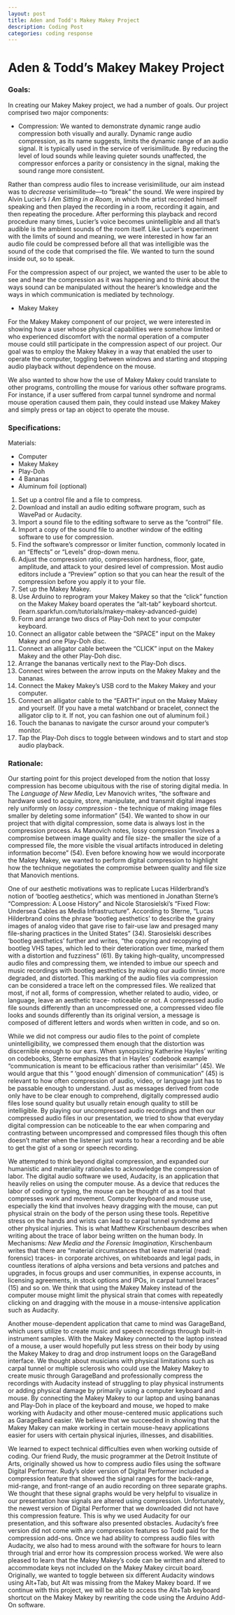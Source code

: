 ```yaml
---
layout: post
title: Aden and Todd's Makey Makey Project
description: Coding Post
categories: coding response
---
```

# Aden & Todd’s Makey Makey Project
### Goals:
In creating our Makey Makey project, we had a number of goals. Our project comprised two major components:
- Compression:
We wanted to demonstrate dynamic range audio compression both visually and aurally. Dynamic range audio compression, as its name suggests, limits the dynamic range of an audio signal. It is typically used in the service of verisimilitude. By reducing the level of loud sounds while leaving quieter sounds unaffected, the compressor enforces a parity or consistency in the signal, making the sound range more consistent.
 
Rather than compress audio files to increase verisimilitude, our aim instead was to *decrease* verisimilitude—to “break” the sound. We were inspired by Alvin Lucier’s *I Am Sitting in a Room*, in which the artist recorded himself speaking and then played the recording in a room, recording it again, and then repeating the procedure. After performing this playback and record procedure many times, Lucier’s voice becomes unintelligible and all that’s audible is the ambient sounds of the room itself. Like Lucier’s experiment with the limits of sound and meaning, we were interested in how far an audio file could be compressed before all that was intelligible was the sound of the code that comprised the file. We wanted to turn the sound inside out, so to speak.
 
For the compression aspect of our project, we wanted the user to be able to see and hear the compression as it was happening and to think about the ways sound can be manipulated without the hearer’s knowledge and the ways in which communication is mediated by technology.
 
- Makey Makey

For the Makey Makey component of our project, we were interested in showing how a user whose physical capabilities were somehow limited or who experienced discomfort with the normal operation of a computer mouse could still participate in the compression aspect of our project. Our goal was to employ the Makey Makey in a way that enabled the user to operate the computer, toggling between windows and starting and stopping audio playback without dependence on the mouse.
 
We also wanted to show how the use of Makey Makey could translate to other programs, controlling the mouse for various other software programs. For instance, if a user suffered from carpal tunnel syndrome and normal mouse operation caused them pain, they could instead use Makey Makey and simply press or tap an object to operate the mouse.
 
### Specifications:
Materials:
- Computer
- Makey Makey
- Play-Doh
- 4 Bananas
- Aluminum foil (optional)
 
1. Set up a control file and a file to compress.
  1. Download and install an audio editing software program, such as WavePad or Audacity.
  2. Import a sound file to the editing software to serve as the “control” file.
  3. Import a copy of the sound file to another window of the editing software to use for compression.
  4. Find the software’s compressor or limiter function, commonly located in an “Effects” or “Levels” drop-down menu.
  5. Adjust the compression ratio, compression hardness, floor, gate, amplitude, and attack to your desired level of compression. Most audio editors include a “Preview” option so that you can hear the result of the compression before you apply it to your file.
2. Set up the Makey Makey.
  1. Use Arduino to reprogram your Makey Makey so that the “click” function on the Makey Makey board operates the “alt-tab” keyboard shortcut. (learn.sparkfun.com/tutorials/makey-makey-advanced-guide) 
2. Form and arrange two discs of Play-Doh next to your computer keyboard.   
3. Connect an alligator cable between the “SPACE” input on the Makey Makey and one Play-Doh disc.
  4. Connect an alligator cable between the “CLICK” input on the Makey Makey and the other Play-Doh disc.
  5. Arrange the bananas vertically next to the Play-Doh discs.
  6. Connect wires between the arrow inputs on the Makey Makey and the bananas.
  7. Connect the Makey Makey’s USB cord to the Makey Makey and your computer.
  8. Connect an alligator cable to the “EARTH” input on the Makey Makey and yourself. (If you have a metal watchband or bracelet, connect the alligator clip to it. If not, you can fashion one out of aluminum foil.)
  9. Touch the bananas to navigate the cursor around your computer’s monitor.
  10. Tap the Play-Doh discs to toggle between windows and to start and stop audio playback.
 
 
### Rationale:

Our starting point for this project developed from the notion that lossy compression has become ubiquitous with the rise of storing digital media. In The *Language of New Media*, Lev Manovich writes, “the software and hardware used to acquire, store, manipulate, and transmit digital images rely uniformly on *lossy compression* - the technique of making image files smaller by deleting some information” (54). We wanted to show in our project that with digital compression, some data is always lost in the compression process. As Manovich notes, lossy compression “involves a compromise between image quality and file size- the smaller the size of a compressed file, the more visible the visual artifacts introduced in deleting information become” (54). Even before knowing how we would incorporate the Makey Makey, we wanted to perform digital compression to highlight how the technique negotiates the compromise between quality and file size that Manovich mentions. 

One of our aesthetic motivations was to replicate Lucas Hilderbrand’s notion of ‘bootleg aesthetics’, which was mentioned in Jonathan Sterne’s “Compression: A Loose History” and Nicole Starosielski’s “Fixed Flow: Undersea Cables as Media Infrastructure”.  According to Sterne, “Lucas Hilderbrand coins the phrase ‘bootleg aesthetics’ to describe the grainy images of analog video that gave rise to fair-use law and presaged many file-sharing practices in the United States” (34). Starosielski describes ‘bootleg aesthetics’ further and writes, “the copying and recopying of bootleg VHS tapes, which led to their deterioration over time, marked them with a distortion and fuzziness” (61). By taking high-quality, uncompressed audio files and compressing them, we intended to imbue our speech and music recordings with bootleg aesthetics by making our audio tinnier, more degraded, and distorted. This marking of the audio files via compression can be considered a trace left on the compressed files. We realized that most, if not all, forms of compression, whether related to audio, video, or language, leave an aesthetic trace- noticeable or not. A compressed audio file sounds differently than an uncompressed one, a compressed video file looks and sounds differently than its original version, a message is composed of different letters and words when written in code, and so on. 

While we did not compress our audio files to the point of complete unintelligibility, we compressed them enough that the distortion was discernible enough to our ears. When synopsizing Katherine Hayles’ writing on codebooks, Sterne emphasizes that in Hayles’ codebook example “communication is meant to be efficacious rather than verisimilar” (45). We would argue that this “ ‘good enough’ dimension of communication” (45) is relevant to how often compression of audio, video, or language just has to be passable enough to understand. Just as messages derived from code only have to be clear enough to comprehend, digitally compressed audio files lose sound quality but usually retain enough quality to still be intelligible. By playing our uncompressed audio recordings and then our compressed audio files in our presentation, we tried to show that everyday digital compression can be noticeable to the ear when comparing and contrasting between uncompressed and compressed files though this often doesn’t matter when the listener just wants to hear a recording and be able to get the gist of a song or speech recording. 

We attempted to think beyond digital compression, and expanded our humanistic and materiality rationales to acknowledge the compression of labor. The digital audio software we used, Audacity, is an application that heavily relies on using the computer mouse. As a device that reduces the labor of coding or typing, the mouse can be thought of as a tool that compresses work and movement. Computer keyboard and mouse use, especially the kind that involves heavy dragging with the mouse, can put physical strain on the body of the person using these tools. Repetitive stress on the hands and wrists can lead to carpal tunnel syndrome and other physical injuries. This is what Matthew Kirschenbaum describes when writing about the trace of labor being written on the human body. In Mechanisms: *New Media and the Forensic Imagination*, Kirschenbaum writes that there are “material circumstances that leave material (read: forensic) traces- in corporate archives, on whiteboards and legal pads, in countless iterations of alpha versions and beta versions and patches and upgrades, in focus groups and user communities, in expense accounts, in licensing agreements, in stock options and IPOs, in carpal tunnel braces” (15) and so on. We think that using the Makey Makey instead of the computer mouse might limit the physical strain that comes with repeatedly clicking on and dragging with the mouse in a mouse-intensive application such as Audacity.

Another mouse-dependent application that came to mind was GarageBand, which users utilize to create music and speech recordings through built-in instrument samples. With the Makey Makey connected to the laptop instead of a mouse, a user would hopefully put less stress on their body by using the Makey Makey to drag and drop instrument loops on the GarageBand interface. We thought about musicians with physical limitations such as carpal tunnel or multiple sclerosis who could use the Makey Makey to create music through GarageBand and professionally compress the recordings with Audacity instead of struggling to play physical instruments or adding physical damage by primarily using a computer keyboard and mouse. By connecting the Makey Makey to our laptop and using bananas and Play-Doh in place of the keyboard and mouse, we hoped to make working with Audacity and other mouse-centered music applications such as GarageBand easier. We believe that we succeeded in showing that the Makey Makey can make working in certain mouse-heavy applications easier for users with certain physical injuries, illnesses, and disabilities. 

We learned to expect technical difficulties even when working outside of coding. Our friend Rudy, the music programmer at the Detroit Institute of Arts, originally showed us how to compress audio files using the software Digital Performer. Rudy’s older version of Digital Performer included a compression feature that showed the signal ranges for the back-range, mid-range, and front-range of an audio recording on three separate graphs. We thought that these signal graphs would be very helpful to visualize in our presentation how signals are altered using compression. Unfortunately, the newest version of Digital Performer that we downloaded did not have this compression feature. This is why we used Audacity for our presentation, and this software also presented obstacles. Audacity’s free version did not come with any compression features so Todd paid for the compression add-ons. Once we had ability to compress audio files with Audacity, we also had to mess around with the software for hours to learn through trial and error how its compression process worked. We were also pleased to learn that the Makey Makey’s code can be written and altered to accommodate keys not included on the Makey Makey circuit board. Originally, we wanted to toggle between six different Audacity windows using Alt+Tab, but Alt was missing from the Makey Makey board. If we continue with this project, we will be able to access the Alt+Tab keyboard shortcut on the Makey Makey by rewriting the code using the Arduino Add-On software. 

